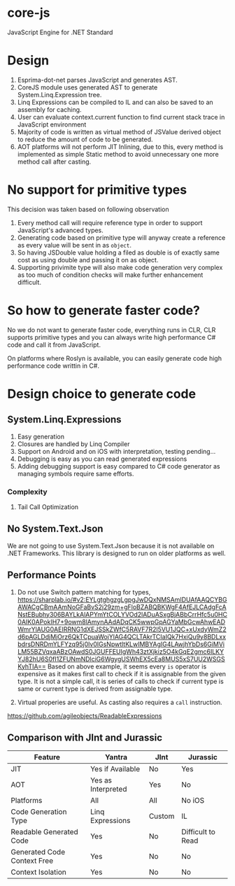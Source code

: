 # core-js
JavaScript Engine for .NET Standard

# Design

1. Esprima-dot-net parses JavaScript and generates AST.
2. CoreJS module uses generated AST to generate System.Linq.Expression tree.
3. Linq Expressions can be compiled to IL and can also be saved to an assembly for caching.
4. User can evaluate context.current function to find current stack trace in JavaScript environment
5. Majority of code is written as virtual method of JSValue derived object to reduce the amount of code to be generated.
6. AOT platforms will not perform JIT Inlining, due to this, every method is implemented as simple Static method to avoid unnecessary one more method call after casting.

# No support for primitive types
This decision was taken based on following observation
1. Every method call will require reference type in order to support JavaScript's advanced types.
2. Generating code based on primitive type will anyway create a reference as every value will be sent in as `object`.
3. So having JSDouble value holding a filed as double is of exactly same cost as using double and passing it on as object.
4. Supporting privimite type will also make code generation very complex as too much of condition checks will make further enhancement difficult.

# So how to generate faster code?
No we do not want to generate faster code, everything runs in CLR, CLR supports primitive types and you can always write high performance C# code and call it from JavaScript.

On platforms where Roslyn is available, you can easily generate code high performance code writtin in C#.

# Design choice to generate code

## System.Linq.Expressions
1. Easy generation
2. Closures are handled by Linq Compiler
3. Support on Android and on iOS with interpretation, testing pending...
4. Debugging is easy as you can read generated expressions
5. Adding debugging support is easy compared to C# code generator as managing symbols require same efforts.
 ### Complexity
 1. Tail Call Optimization

 ## No System.Text.Json

 We are not going to use System.Text.Json because it is not available on .NET Frameworks. This library is designed to run on older platforms as well.

 ## Performance Points

 1. Do not use Switch pattern matching for types, 
 https://sharplab.io/#v2:EYLgtghgzgLgpgJwDQxNMSAmIDUAfAAQCYBGAWACgCBmAAmNoGFaBvS2j29zm+gFloBZABQBKWgF4AfEJLCAdgFcANstEBubhy306BAYLkAlAPYmYtCOLYVOd2lADuASxgBjABbCrrHfc5u0HC0AIK0APokIH7+9owm8lAmynAAdADqCK5wwpGpAGYaMbGcwAhwEADWmrYlAUG0AEIRRNG1dXEJSSkZWfC5RAVF7R2l5VU1JQC+xUxdyWmZ2d6pAGLDdjMjOrz6QkTCpuaWojYlAG4QCLTAkrTCIaIQk7HxiQu9y8BDLxxbdrsDNRDmYLFYzq95j0lv0IGsNpwtltKLwIMBYAgIG4LAwjhYbDs6GiMViLM55BZVqxaABzOAwdS0JGUFFEUIgWh43ztXjkiz5O4kGqE2gmc6ILKYYJ82hU6S0fI1ZFUNmNDlciG6WgygUSWhEX5cEa8MUS5xS7UU2WSGSKyhTIA==
 Based on above example, it seems every `is` operator is expensive as it makes first call to check if it is assignable from the given type. 
 It is not a simple call, it is series of calls to check if current type is same or current type is derived from assignable type.

 2. Virtual properies are useful. As casting also requires a `call` instruction.

https://github.com/agileobjects/ReadableExpressions

## Comparison with JInt and Jurassic
|Feature                        | Yantra              | JInt            | Jurassic           |
|-------------------------------|---------------------|-----------------|--------------------|
|JIT                            | Yes if Available    | No              | Yes                |
|AOT                            | Yes as Interpreted  | Yes             | No                 |
|Platforms                      | All                 | All             | No iOS             |
|Code Generation Type           | Linq Expressions    | Custom          | IL                 |
|Readable Generated Code        | Yes                 | No              | Difficult to Read  |
|Generated Code Context Free    | Yes                 | No              | No                 |
|Context Isolation              | Yes                 | No              | No                 |



